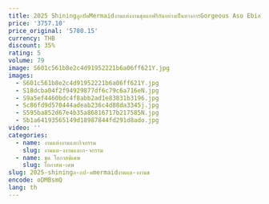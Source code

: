 ```yaml
---
title: 2025 ShiningลูกปัดMermaidงานแต่งงานชุดแอฟริกันอย่างเป็นทางการGorgeous Aso Ebiสไตล์กํามะหยี่สีดําชุดราตรี
price: '3757.10'
price_original: '5780.15'
currency: THB
discount: 35%
rating: 5
volume: 79
image: S601c561b8e2c4d91952221b6a06ff621Y.jpg
images:
  - S601c561b8e2c4d91952221b6a06ff621Y.jpg
  - S18dcba04f2f94929877df6c79c6a716eN.jpg
  - S9a5ef4460bdc4f8abb2ad1e83831b3196.jpg
  - Sc86fd9d570444adeab236c4d88da3345j.jpg
  - S595ba852d67e4b35a86816717b217585N.jpg
  - Sb1a64193565149d18987844fd291d8ado.jpg
video: ''
categories:
  - name: งานแต่งงานและกิจกรรม
    slug: งานแต-งงานและก-จกรรม
  - name: ชุด โอกาสพิเศษ
    slug: โอกาสพ-เศษ
slug: 2025-shiningล-กป-ดmermaidงานแต-งงานช
encode: oDMBsmQ
lang: th
---
```

  
